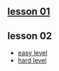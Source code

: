 ## [lesson 01](https://github.com/Mullla/js-course/tree/lesson01/lesson01)

## lesson 02
- [easy level](https://github.com/Mullla/js-course/tree/lesson02/lesson02)
- [hard level](https://github.com/Mullla/js-course/tree/hard/lesson02)
